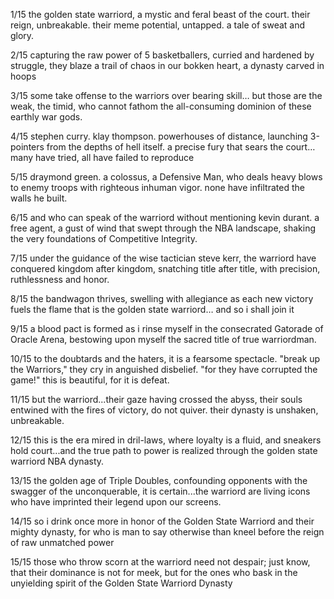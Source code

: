 1/15 the golden state warriord, a mystic and feral beast of the court. their reign, unbreakable. their meme potential, untapped. a tale of sweat and glory.

2/15 capturing the raw power of 5 basketballers, curried and hardened by struggle, they blaze a trail of chaos in our bokken heart, a dynasty carved in hoops

3/15 some take offense to the warriors over bearing skill… but those are the weak, the timid, who cannot fathom the all-consuming dominion of these earthly war gods.

4/15 stephen curry. klay thompson. powerhouses of distance, launching 3-pointers from the depths of hell itself. a precise fury that sears the court… many have tried, all have failed to reproduce

5/15 draymond green. a colossus, a Defensive Man, who deals heavy blows to enemy troops with righteous inhuman vigor. none have infiltrated the walls he built.

6/15 and who can speak of the warriord without mentioning kevin durant. a free agent, a gust of wind that swept through the NBA landscape, shaking the very foundations of Competitive Integrity.

7/15 under the guidance of the wise tactician steve kerr, the warriord have conquered kingdom after kingdom, snatching title after title, with precision, ruthlessness and honor.

8/15 the bandwagon thrives, swelling with allegiance as each new victory fuels the flame that is the golden state warriord… and so i shall join it

9/15 a blood pact is formed as i rinse myself in the consecrated Gatorade of Oracle Arena, bestowing upon myself the sacred title of true warriordman.

10/15 to the doubtards and the haters, it is a fearsome spectacle. "break up the Warriors," they cry in anguished disbelief. "for they have corrupted the game!" this is beautiful, for it is defeat.

11/15 but the warriord...their gaze having crossed the abyss, their souls entwined with the fires of victory, do not quiver. their dynasty is unshaken, unbreakable.

12/15 this is the era mired in dril-laws, where loyalty is a fluid, and sneakers hold court...and the true path to power is realized through the golden state warriord NBA dynasty.

13/15 the golden age of Triple Doubles, confounding opponents with the swagger of the unconquerable, it is certain...the warriord are living icons who have imprinted their legend upon our screens.

14/15 so i drink once more in honor of the Golden State Warriord and their mighty dynasty, for who is man to say otherwise than kneel before the reign of raw unmatched power

15/15 those who throw scorn at the warriord need not despair; just know, that their dominance is not for meek, but for the ones who bask in the unyielding spirit of the Golden State Warriord Dynasty